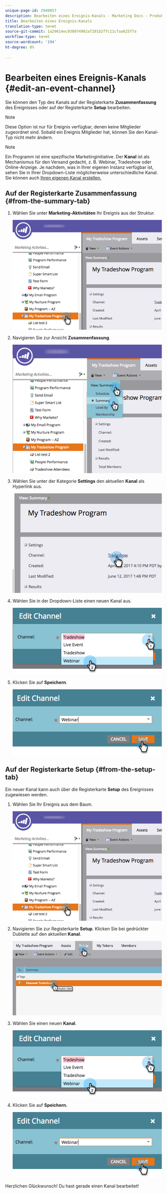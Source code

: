 ```yaml
---
unique-page-id: 2949857
description: Bearbeiten eines Ereignis-Kanals - Marketing Docs - Produktdokumentation
title: Bearbeiten eines Ereignis-Kanals
translation-type: tm+mt
source-git-commit: 1a29614ec938074902af201b2ffc11cfaa625f7a
workflow-type: tm+mt
source-wordcount: '194'
ht-degree: 0%

---
```



# Bearbeiten eines Ereignis-Kanals {#edit-an-event-channel}

Sie können den Typ des Kanals auf der Registerkarte **Zusammenfassung** des Ereignisses oder auf der Registerkarte **Setup** bearbeiten.

>[!NOTE]
>
>Diese Option ist nur für Ereignis verfügbar, denen keine Mitglieder zugeordnet sind. Sobald ein Ereignis Mitglieder hat, können Sie den Kanal-Typ nicht mehr ändern.

>[!NOTE]
>
>Ein Programm ist eine spezifische Marketinginitiative. Der **Kanal** ist als Mechanismus für den Versand gedacht, z. B. Webinar, Tradeshow oder Online-Anzeige. Je nachdem, was in Ihrer eigenen Instanz verfügbar ist, sehen Sie in Ihrer Dropdown-Liste möglicherweise unterschiedliche Kanal. Sie können auch [Ihren eigenen Kanal erstellen.](http://docs.marketo.com/display/DOCS/Create+a+Program+Channel)

## Auf der Registerkarte Zusammenfassung {#from-the-summary-tab}

1. Wählen Sie unter **Marketing-Aktivitäten** Ihr Ereignis aus der Struktur.

   ![](assets/eventprogramseelct.png)

1. Navigieren Sie zur Ansicht **Zusammenfassung**.

   ![](assets/eventprogramsummary.png)

1. Wählen Sie unter der Kategorie **Settings** den aktuellen **Kanal** als Hyperlink aus.

   ![](assets/channeltypeevent.png)

1. Wählen Sie in der Dropdown-Liste einen neuen Kanal aus.

   ![](assets/tradeshowchange.png)

1. Klicken Sie auf **Speichern**.

   ![](assets/2017-06-13-09-35-53.png)

## Auf der Registerkarte Setup {#from-the-setup-tab}

Ein neuer Kanal kann auch über die Registerkarte **Setup** des Ereignisses zugewiesen werden.

1. Wählen Sie Ihr Ereignis aus dem Baum.

   ![](assets/eventprogramseelct.png)

1. Navigieren Sie zur Registerkarte **Setup**. Klicken Sie bei gedrückter Dublette auf den aktuellen **Kanal**.

   ![](assets/setuptabchangechannel.png)

1. Wählen Sie einen neuen **Kanal**.

   ![](assets/tradeshowchange.png)

1. Klicken Sie auf **Speichern.**

   ![](assets/2017-06-13-09-35-53.png)

Herzlichen Glückwunsch! Du hast gerade einen Kanal bearbeitet!
